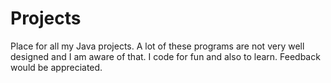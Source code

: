 # Projects
Place for all my Java projects.
A lot of these programs are not very well designed and I am aware of that.
I code for fun and also to learn.
Feedback would be appreciated.
